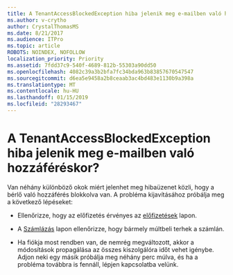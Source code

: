 ```yaml
---
title: A TenantAccessBlockedException hiba jelenik meg e-mailben való hozzáféréskor?
ms.author: v-crytho
author: CrystalThomasMS
ms.date: 8/21/2017
ms.audience: ITPro
ms.topic: article
ROBOTS: NOINDEX, NOFOLLOW
localization_priority: Priority
ms.assetid: 7fdd37c9-540f-4689-812b-55303a90dd50
ms.openlocfilehash: 4082c39a3b2bfa7fc34bda963b83857670547547
ms.sourcegitcommit: d6ea5e9458a2b8ceaab3ac4bd483e1130b9a398a
ms.translationtype: MT
ms.contentlocale: hu-HU
ms.lasthandoff: 01/15/2019
ms.locfileid: "28293467"
---
```

# <a name="getting-a-tenantaccessblockedexception-error-when-accessing-email"></a>A TenantAccessBlockedException hiba jelenik meg e-mailben való hozzáféréskor?

Van néhány különböző okok miért jelenhet meg hibaüzenet közli, hogy a bérlő való hozzáférés blokkolva van. A probléma kijavításához próbálja meg a következő lépéseket:
  
- Ellenőrizze, hogy az előfizetés érvényes az [előfizetések](https://support.office.com/article/https://portal.office.com/adminportal/home.aspx#/subscriptions) lapon. 
    
- A [Számlázás](https://support.office.com/article/https://portal.office.com/adminportal/home.aspx#/billoverview) lapon ellenőrizze, hogy bármely múltbeli terhek a számlán. 
    
- Ha fiókja most rendben van, de nemrég megváltozott, akkor a módosítások propagálása az összes kiszolgálóra időt vehet igénybe. Adjon neki egy másik próbálja meg néhány perc múlva, és ha a probléma továbbra is fennáll, lépjen kapcsolatba velünk.
    

